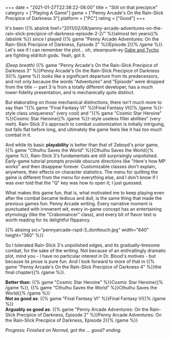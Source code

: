 +++
date = "2021-01-27T22:38:22-08:00"
title = "Still on that precipice"
category = ["Playing A Game"]
game = ["Penny Arcade's On the Rain-Slick Precipice of Darkness 3"]
platform = ["PC"]
rating = ["Good"]
+++

It's been {{% abslink href="2011/02/08/penny-arcade-adventures-on-the-rain-slick-precipice-of-darkness-episode-2-2/" %}}almost ten years{{% /abslink %}} since I played {{% game "Penny Arcade Adventures: On the Rain-Slick Precipice of Darkness, Episode 2" %}}Episode 2{{% /game %}}.  Let's see if I can remember the plot... oh, steampunk-ey <a href="https://www.penny-arcade.com/">Gabe and Tycho</a> are fighting eldritch gods.  Yeah, got it.

<i>(Deep breath)</i> {{% game "Penny Arcade's On the Rain-Slick Precipice of Darkness 3" %}}Penny Arcade's On the Rain-Slick Precipice of Darkness 3{{% /game %}} <i>looks</i> like a significant departure from its predecessors, and not only because the words "Adventures" and "Episode" were dropped from the title -- part 3 is from a totally different developer, has a much lower-fidelity presentation, and is mechanically quite distinct.

But elaborating on those mechanical distinctions, there isn't much more to say than "{{% game "Final Fantasy VI" %}}Final Fantasy VI{{% /game %}}-style class uniqueness" (very cool) and "{{% game "Cosmic Star Heroine" %}}Cosmic Star Heroine{{% /game %}}-style useless filler abilities" (very meh).  Rain-Slick 3's approach to combat customization is initially intriguing, but falls flat before long, and ultimately the game feels like it has <i>too much</i> combat in it.

And while its basic <b>playability</b> is better than that of Zeboyd's prior game, {{% game "Cthulhu Saves the World" %}}Cthulhu Saves the World{{% /game %}}, Rain-Slick 3's fundamentals are still surprisingly unpolished.  Early-game tutorial prompts provide obscure directions like "Here's how MP works" and then disappear forever.  Customizable classes don't explain, anywhere, their effects on character statistics.  The menu for quitting the game is different from the menu for everything else, and I don't know if I was <i>ever</i> told that the "Q" key was how to open it; I just guessed.

What makes this game fun, that is, what motivated me to keep playing even after the combat became tedious and dull, is the same thing that made the previous games fun: Penny Arcade writing.  Every narrative moment is punctuated with irreverent wit, every in-game concept has an entertaining etymology (like the "Crabomancer" class), and every bit of flavor text is worth reading for its delightful flippancy.

{{% absimg src="pennyarcade-rspd-3_donttouch.jpg" width="640" height="360" %}}

So I tolerated Rain-Slick 3's unpolished edges, and its gradually-tiresome combat, for the sake of the writing.  Not because of an enthrallingly dramatic plot, mind you - I have no particular interest in Dr. Blood's motives - but because its prose is pure fun.  And I look forward to more of that in {{% game "Penny Arcade's On the Rain-Slick Precipice of Darkness 4" %}}the final chapter{{% /game %}}.

<b>Better than</b>: {{% game "Cosmic Star Heroine" %}}Cosmic Star Heroine{{% /game %}}, {{% game "Cthulhu Saves the World" %}}Cthulhu Saves the World{{% /game %}}  
<b>Not as good as</b>: {{% game "Final Fantasy VI" %}}Final Fantasy VI{{% /game %}}  
<b>Arguably as good as</b>: {{% game "Penny Arcade Adventures: On the Rain-Slick Precipice of Darkness, Episode 2" %}}Penny Arcade Adventures: On the Rain-Slick Precipice of Darkness, Episode 2{{% /game %}}

<i>Progress: Finished on Normal, got the ... good? ending.</i>
